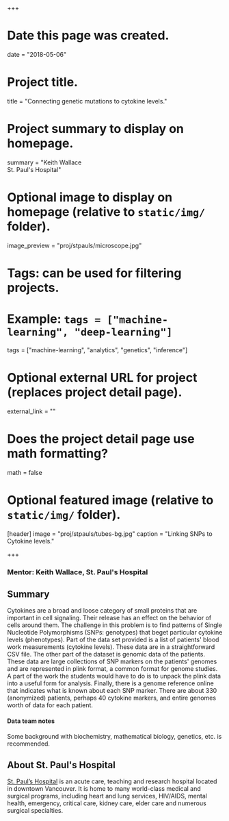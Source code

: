 +++
# Date this page was created.
date = "2018-05-06"

# Project title.
title = "Connecting genetic mutations to cytokine levels."

# Project summary to display on homepage.
summary = "Keith Wallace<br />St. Paul's Hospital"

# Optional image to display on homepage (relative to `static/img/` folder).
image_preview = "proj/stpauls/microscope.jpg"

# Tags: can be used for filtering projects.
# Example: `tags = ["machine-learning", "deep-learning"]`
tags = ["machine-learning", "analytics", "genetics", "inference"]

# Optional external URL for project (replaces project detail page).
external_link = ""

# Does the project detail page use math formatting?
math = false

# Optional featured image (relative to `static/img/` folder).
[header]
image = "proj/stpauls/tubes-bg.jpg"
caption = "Linking SNPs to Cytokine levels."

+++

### Mentor: Keith Wallace, St. Paul's Hospital

## Summary

Cytokines are a broad and loose category of small proteins that are important in
cell signaling. Their release has an effect on the behavior of cells around
them. The challenge in this problem is to find patterns of Single Nucleotide
Polymorphisms (SNPs: genotypes) that beget particular cytokine levels
(phenotypes).  Part of the data set provided is a list of patients' blood work
measurements (cytokine levels). These data are in a straightforward CSV
file. The other part of the dataset is genomic data of the patients.  These data
are large collections of SNP markers on the patients' genomes and are
represented in plink format, a common format for genome studies.  A part of the
work the students would have to do is to unpack the plink data into a useful
form for analysis. Finally, there is a genome reference online that indicates
what is known about each SNP marker. There are about 330 (anonymized) patients,
perhaps 40 cytokine markers, and entire genomes worth of data for each patient.

#### Data team notes

Some background with biochemistry, mathematical biology, genetics, etc. is
recommended.

## About St. Paul's Hospital

[St. Paul’s
Hospital](http://www.providencehealthcare.org/hospitals-residences/st-paul's-hospital)
is an acute care, teaching and research hospital located in downtown
Vancouver. It is home to many world-class medical and surgical programs,
including heart and lung services, HIV/AIDS, mental health, emergency, critical
care, kidney care, elder care and numerous surgical specialties.
